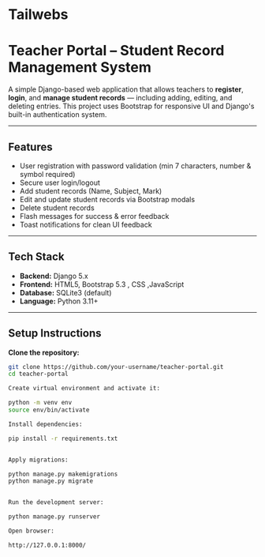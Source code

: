 # Tailwebs 
# Teacher Portal – Student Record Management System

A simple Django-based web application that allows teachers to **register**, **login**, and **manage student records** — including adding, editing, and deleting entries. This project uses Bootstrap for responsive UI and Django's built-in authentication system.

---

##  Features

-  User registration with password validation (min 7 characters, number & symbol required)
-  Secure user login/logout
-  Add student records (Name, Subject, Mark)
- Edit and update student records via Bootstrap modals
-  Delete student records
-  Flash messages for success & error feedback
-  Toast notifications for clean UI feedback

---

##  Tech Stack

- **Backend:** Django 5.x
- **Frontend:** HTML5, Bootstrap 5.3 , CSS ,JavaScript
- **Database:** SQLite3 (default)
- **Language:** Python 3.11+

---

##  Setup Instructions

**Clone the repository:**

```bash
git clone https://github.com/your-username/teacher-portal.git
cd teacher-portal

Create virtual environment and activate it:

python -m venv env
source env/bin/activate 

Install dependencies:

pip install -r requirements.txt


Apply migrations:

python manage.py makemigrations
python manage.py migrate


Run the development server:

python manage.py runserver

Open browser:

http://127.0.0.1:8000/
